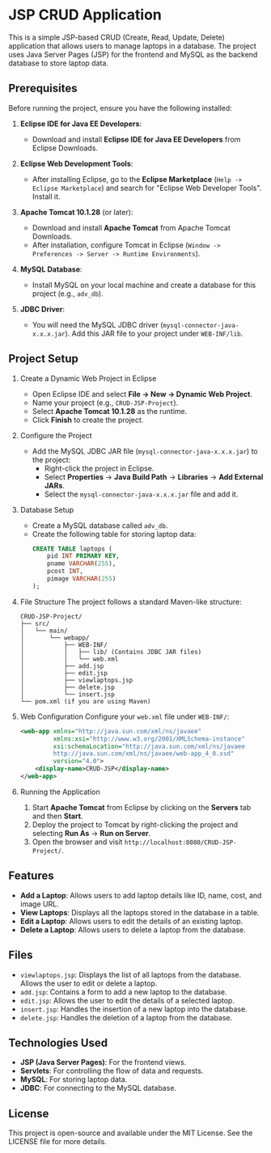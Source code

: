 # JSP CRUD Application

This is a simple JSP-based CRUD (Create, Read, Update, Delete) application that allows users to manage laptops in a database. The project uses Java Server Pages (JSP) for the frontend and MySQL as the backend database to store laptop data.

## Prerequisites

Before running the project, ensure you have the following installed:

1. **Eclipse IDE for Java EE Developers**:
   * Download and install **Eclipse IDE for Java EE Developers** from Eclipse Downloads.

2. **Eclipse Web Development Tools**:
   * After installing Eclipse, go to the **Eclipse Marketplace** (`Help -> Eclipse Marketplace`) and search for "Eclipse Web Developer Tools". Install it.

3. **Apache Tomcat 10.1.28** (or later):
   * Download and install **Apache Tomcat** from Apache Tomcat Downloads.
   * After installation, configure Tomcat in Eclipse (`Window -> Preferences -> Server -> Runtime Environments`).

4. **MySQL Database**:
   * Install MySQL on your local machine and create a database for this project (e.g., `adv_db`).

5. **JDBC Driver**:
   * You will need the MySQL JDBC driver (`mysql-connector-java-x.x.x.jar`). Add this JAR file to your project under `WEB-INF/lib`.

## Project Setup

1. Create a Dynamic Web Project in Eclipse
   * Open Eclipse IDE and select **File -> New -> Dynamic Web Project**.
   * Name your project (e.g., `CRUD-JSP-Project`).
   * Select **Apache Tomcat 10.1.28** as the runtime.
   * Click **Finish** to create the project.

2. Configure the Project
   * Add the MySQL JDBC JAR file (`mysql-connector-java-x.x.x.jar`) to the project:
     * Right-click the project in Eclipse.
     * Select **Properties** -> **Java Build Path** -> **Libraries** -> **Add External JARs**.
     * Select the `mysql-connector-java-x.x.x.jar` file and add it.

3. Database Setup
   * Create a MySQL database called `adv_db`.
   * Create the following table for storing laptop data:
     ```sql
     CREATE TABLE laptops (
         pid INT PRIMARY KEY,
         pname VARCHAR(255),
         pcost INT,
         pimage VARCHAR(255)
     );
     ```

4. File Structure
   The project follows a standard Maven-like structure:
   ```
   CRUD-JSP-Project/
   ├── src/
   │   └── main/
   │       └── webapp/
   │           ├── WEB-INF/
   │           │   ├── lib/ (Contains JDBC JAR files)
   │           │   └── web.xml
   │           ├── add.jsp
   │           ├── edit.jsp
   │           ├── viewlaptops.jsp
   │           ├── delete.jsp
   │           └── insert.jsp
   └── pom.xml (if you are using Maven)
   ```

5. Web Configuration
   Configure your `web.xml` file under `WEB-INF/`:
   ```xml
   <web-app xmlns="http://java.sun.com/xml/ns/javaee"
            xmlns:xsi="http://www.w3.org/2001/XMLSchema-instance"
            xsi:schemaLocation="http://java.sun.com/xml/ns/javaee
            http://java.sun.com/xml/ns/javaee/web-app_4_0.xsd"
            version="4.0">
       <display-name>CRUD-JSP</display-name>
   </web-app>
   ```

6. Running the Application
   1. Start **Apache Tomcat** from Eclipse by clicking on the **Servers** tab and then **Start**.
   2. Deploy the project to Tomcat by right-clicking the project and selecting **Run As** -> **Run on Server**.
   3. Open the browser and visit `http://localhost:8080/CRUD-JSP-Project/`.

## Features

* **Add a Laptop**: Allows users to add laptop details like ID, name, cost, and image URL.
* **View Laptops**: Displays all the laptops stored in the database in a table.
* **Edit a Laptop**: Allows users to edit the details of an existing laptop.
* **Delete a Laptop**: Allows users to delete a laptop from the database.

## Files

* `viewlaptops.jsp`: Displays the list of all laptops from the database. Allows the user to edit or delete a laptop.
* `add.jsp`: Contains a form to add a new laptop to the database.
* `edit.jsp`: Allows the user to edit the details of a selected laptop.
* `insert.jsp`: Handles the insertion of a new laptop into the database.
* `delete.jsp`: Handles the deletion of a laptop from the database.

## Technologies Used

* **JSP (Java Server Pages)**: For the frontend views.
* **Servlets**: For controlling the flow of data and requests.
* **MySQL**: For storing laptop data.
* **JDBC**: For connecting to the MySQL database.

## License

This project is open-source and available under the MIT License. See the LICENSE file for more details.
